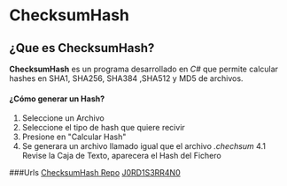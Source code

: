 # ChecksumHash
## ¿Que es ChecksumHash?
**ChecksumHash** es un programa desarrollado en *C#* que permite calcular hashes en SHA1, SHA256, SHA384 ,SHA512 y MD5 de archivos.
#### ¿Cómo generar un Hash?
1. Seleccione un Archivo  
2. Seleccione el tipo de hash que quiere recivir
3. Presione en "Calcular Hash"
4. Se generara un archivo llamado igual que el archivo *.chechsum* 
4.1 Revise la Caja de Texto, aparecera el Hash del Fichero

###Urls
[ChecksumHash Repo]("//www.github.com/j0rd1s3rr4n0/checksumhash")
[J0RD1S3RR4N0]("//www.github.com/j0rd1s3rr4n0")